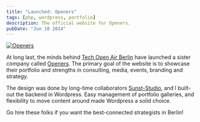 ```yaml
---
title: "Launched: Openers"
tags: [php, wordpress, portfolio]
description: The official website for Openers.
pubDate: "Jun 10 2014"
---
```


<a href="http://www.opnrs.com">![Openers](/images/posts/openers.jpg)</a>

At long last, the minds behind [Tech Open Air Berlin](http://toaberlin.com) have launched a sister company called [Openers](http://www.opnrs.com). The primary goal of the website is to showcase their portfolio and strengths in consulting, media, events, branding and strategy.

The design was done by long-time collaborators [Sunst-Studio](http://sunst-studio.com/), and I built-out the backend in Wordpress. Easy management of portfolio galleries, and flexibility to move content around made Wordpress a solid choice.

Go hire these folks if you want the best-connected strategists in Berlin!
